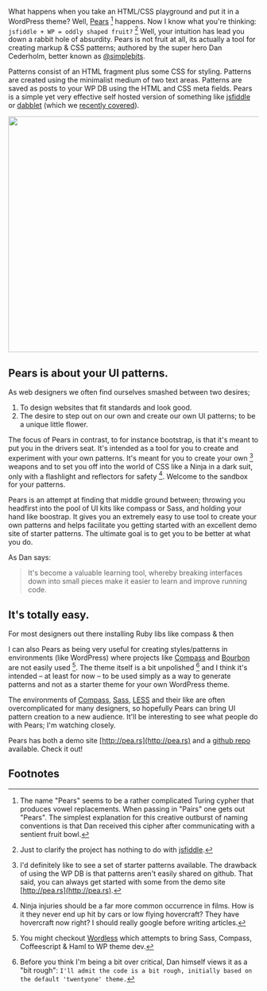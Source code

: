 What happens when you take an HTML/CSS playground and put it in a WordPress theme? Well, [Pears](http://pea.rs) [^1] happens. Now I know what you're thinking: `jsfiddle + WP = oddly shaped fruit?` [^2] Well, your intuition has lead you down a rabbit hole of absurdity. Pears is not fruit at all, its actually a tool for creating markup & CSS patterns; authored by the super hero Dan Cederholm, better known as [@simplebits](http://simplebits.com). 

Patterns consist of an HTML fragment plus some CSS for styling. Patterns are created using the minimalist medium of two text areas. Patterns are saved as posts to your WP DB using the HTML and CSS meta fields. Pears is a simple yet very effective self hosted version of something like [jsfiddle](http://jsfiddle.net/) or [dabblet](http://dabblet.com/ "Dabblet – An Interactive Playground for CSS and HTML")  (which we [recently covered](http://example.com/ "Dabblet – An Interactive Playground for CSS and HTML")).  

<a href="http://theindustry.cc/assets/2012/02/Pears-TagsPattern.png"><img class="aligncenter size-large wp-image-1396" title="Pears Tags Patttern" src="http://theindustry.cc/assets/2012/02/Pears-TagsPattern-750x475.png" alt="" width="750" height="475" /></a>        

## Pears is about your UI patterns. 


As web designers we often find ourselves smashed between two desires; 

1. To design websites that fit standards and look good. 
2. The desire to step out on our own and create our own UI patterns; to be a unique little flower.        

The focus of Pears in contrast, to for instance bootstrap, is that it's meant to put you in the drivers seat. It's intended as a tool for you to create and experiment with your own patterns. It's meant for you to create your own [^5] weapons and to set you off into the world of CSS like a Ninja in a dark suit, only with a flashlight and reflectors for safety [^6]. Welcome to the sandbox for your patterns.  

Pears is an attempt at finding that middle ground between; throwing you headfirst into the pool of UI kits like compass or Sass, and holding your hand like boostrap. It gives you an extremely easy to use tool to create your own patterns and helps facilitate you getting started with an excellent demo site of starter patterns. The ultimate goal is to get you to be better at what you do. 

As Dan says:

  > It's become 
    a valuable learning tool, whereby breaking interfaces down into 
    small pieces make it easier to learn and improve running code.

## It's totally easy.   

For most designers out there installing Ruby libs like compass & then
    
I can also Pears as being very useful for creating styles/patterns in environments (like WordPress) where projects like [Compass](http://compass-style.org) and [Bourbon](https://github.com/thoughtbot/bourbon) are not easily used [^3]. The theme itself is a bit unpolished [^4] and I think it's intended – at least for now – to be used simply as a way to generate patterns and not as a starter theme for your own WordPress theme.         

The environments of [Compass](http://compass-style.org), [Sass](http://sass-lang.com/), [LESS](http://lesscss.org) and their like are often overcomplicated for many designers, so hopefully Pears can bring UI pattern creation to a new audience. It'll be interesting to see what people do with Pears; I'm watching closely. 

Pears has both a demo site [http://pea.rs](http://pea.rs) and a [github repo](https://github.com/simplebits/Pears) available. Check it out!      

## Footnotes  

[^1]: The name "Pears" seems to be a rather complicated Turing cypher that produces vowel replacements. When passing in "Pairs" one gets out "Pears". The simplest explanation for this creative outburst of naming conventions is that Dan received this cipher after communicating with a sentient fruit bowl.
       
[^2]: Just to clarify the project has nothing to do with [jsfiddle](http://jsfiddle.net).  

[^3]: You might checkout [Wordless](http://welaika.github.com/wordless) which attempts to bring Sass, Compass, Coffeescript & Haml to WP theme dev. 

[^4]: Before you think I'm being a bit over critical, Dan himself views it as a "bit rough": `I'll admit the code is a bit rough, initially based on the default 'twentyone' theme.`     

[^5]: I'd definitely like to see a set of starter patterns available. The drawback of using the WP DB is that patterns aren't easily shared on github. That said, you can always get started with some from the demo site [http://pea.rs](http://pea.rs).   

[^6]: Ninja injuries should be a far more common occurrence in films. How is it they never end up hit by cars or low flying hovercraft? They have hovercraft now right? I should really google before writing articles. 
